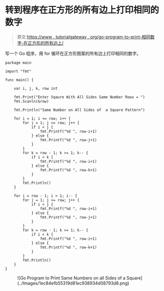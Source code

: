 # 转到程序在正方形的所有边上打印相同的数字

> 原文:[https://www . tutorialgateway . org/go-program-to-print-相同数字-在正方形的所有边上/](https://www.tutorialgateway.org/go-program-to-print-same-numbers-on-all-sides-of-a-square/)

写一个 Go 程序，用 for 循环在正方形图案的所有边上打印相同的数字。

```
package main

import "fmt"

func main() {

	var i, j, k, row int

	fmt.Print("Enter Sqaure With All Sides Same Number Rows = ")
	fmt.Scanln(&row)

	fmt.Println("Same Number on All Sides of  a Square Pattern")

	for i = 1; i <= row; i++ {
		for j = 1; j <= row; j++ {
			if i < j {
				fmt.Printf("%d ", row-i+1)
			} else {
				fmt.Printf("%d ", row-j+1)
			}
		}
		for k = row - 1; k >= 1; k-- {
			if i < k {
				fmt.Printf("%d ", row-i+1)
			} else {
				fmt.Printf("%d ", row-k+1)
			}
		}
		fmt.Println()
	}

	for i = row - 1; i > 1; i-- {
		for j = 1; j <= row; j++ {
			if i < j {
				fmt.Printf("%d ", row-i+1)
			} else {
				fmt.Printf("%d ", row-j+1)
			}
		}
		for k = row - 1; k >= 1; k-- {
			if i < k {
				fmt.Printf("%d ", row-i+1)
			} else {
				fmt.Printf("%d ", row-k+1)
			}
		}
		fmt.Println()
	}
}
```

<figure class="wp-block-image size-large">![Go Program to Print Same Numbers on all Sides of a Square](../Images/1ec84efb55319d81ec938934d08793d8.png)</figure>